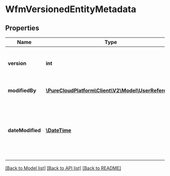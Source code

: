 # WfmVersionedEntityMetadata

## Properties
Name | Type | Description | Notes
------------ | ------------- | ------------- | -------------
**version** | **int** | The version of the associated entity.  Used to prevent conflicts on concurrent edits | 
**modifiedBy** | [**\PureCloudPlatform\Client\V2\Model\UserReference**](UserReference.md) | The user who last modified the associated entity | [optional] 
**dateModified** | [**\DateTime**](\DateTime.md) | The date the associated entity was last modified. Date time is represented as an ISO-8601 string. For example: yyyy-MM-ddTHH:mm:ss.SSSZ | [optional] 

[[Back to Model list]](../README.md#documentation-for-models) [[Back to API list]](../README.md#documentation-for-api-endpoints) [[Back to README]](../README.md)


